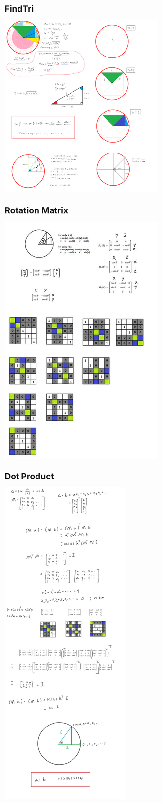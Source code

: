# FindTri
![alt text](https://raw.githubusercontent.com/PhuwadonV/FindTri/master/Solution.png)
# Rotation Matrix
![alt text](https://raw.githubusercontent.com/PhuwadonV/FindTri/master/RotationMatrix.jpg)
# Dot Product
![alt text](https://raw.githubusercontent.com/PhuwadonV/FindTri/master/DotProduct.jpg)
